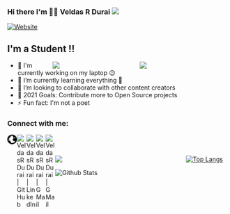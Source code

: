 ### Hi there I'm :man_technologist: Veldas R Durai <img src="https://media.giphy.com/media/hvRJCLFzcasrR4ia7z/giphy.gif" width="25px">

[![Website](https://img.shields.io/website?label=personal-website&style=for-the-badge&url=https%3A%2F%2Fveldasrdurai.github.io%2Fpersonal-website%2F)](https://veldasrdurai.github.io/personal-website/)
## I'm a Student !!

<img src="https://media.giphy.com/media/vMuSqrwTEvoka9eBoQ/giphy.gif" align="right" valign="top" width="200">
<img src="https://media.giphy.com/media/KzJqSrQL2uJyByXeRA/giphy.gif" align="right" width="200">
<!-- <img src="header.svg" width="300" height="300" /> -->

- 🔭 I'm currently working on my laptop :wink:
- 🌱 I’m currently learning everything 🤣
- 👯 I’m looking to collaborate with other content creators
- 🥅 2021 Goals: Contribute more to Open Source projects
- ⚡ Fun fact: I'm not a poet 

### Connect with me:

[<img align="left" alt="VeldasRDurai" width="22px" src="https://raw.githubusercontent.com/iconic/open-iconic/master/svg/globe.svg" />][website]
[<img align="left" alt="VeldasRDurai | GitHub" width="22px" src="https://cdn.jsdelivr.net/npm/simple-icons@3.13.0/icons/github.svg" />][github]
[<img align="left" alt="VeldasRDurai | LinkedIn" width="22px" src="https://cdn.jsdelivr.net/npm/simple-icons@v3/icons/linkedin.svg" />][linkedin]
[<img align="left" alt="VeldasRDurai | GMail" width="22px" src="https://cdn.jsdelivr.net/npm/simple-icons@3.13.0/icons/gmail.svg" />][gmail]
[<img align="left" alt="VeldasRDurai | GMail" width="22px" src="https://cdn.jsdelivr.net/npm/simple-icons@3.13.0/icons/whatsapp.svg" />][whatsapp]

</br></br>

<img src="https://media.giphy.com/media/5z9QJF7fhZvqWiYSvm/giphy.gif" width="300" align="left" />

[![Top Langs](https://github-readme-stats.vercel.app/api/top-langs/?username=veldasrdurai&layout=compact)](https://github.com/anuraghazra/github-readme-stats)

<img alt="Github Stats" src="https://github-readme-stats.vercel.app/api?username=veldasrdurai&show_icons=true&hide_border=true" align='left' />

<!-- <img src="https://media.giphy.com/media/682lr4bYIys8556Ozw/giphy.gif" width="200" align="right" /> -->

[website]: https://veldasrdurai.github.io/personal-website/
[github]: https://github.com/VeldasRDurai
[gmail]: mailto:veldasrdurai72@gmail.com
[linkedin]: https://www.linkedin.com/in/veldasrdurai
[whatsapp]: https://wa.me/+919745715512
